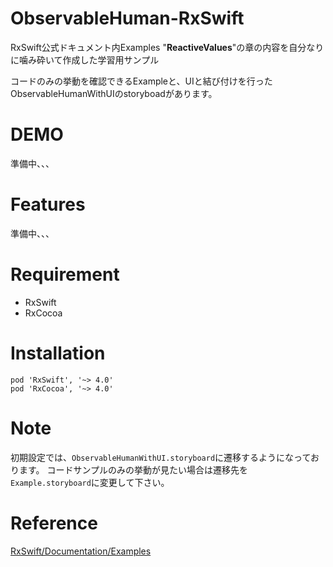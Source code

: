 # ObservableHuman-RxSwift
RxSwift公式ドキュメント内Examples "<b>ReactiveValues</b>"の章の内容を自分なりに噛み砕いて作成した学習用サンプル

コードのみの挙動を確認できるExampleと、UIと結び付けを行ったObservableHumanWithUIのstoryboadがあります。
 
# DEMO

準備中、、、

# Features

準備中、、、
 
# Requirement
 
* RxSwift
* RxCocoa
 
# Installation
  
```
pod 'RxSwift', '~> 4.0'
pod 'RxCocoa', '~> 4.0'
```
 
# Note
 
初期設定では、`ObservableHumanWithUI.storyboard`に遷移するようになっております。
コードサンプルのみの挙動が見たい場合は遷移先を`Example.storyboard`に変更して下さい。

# Reference

[RxSwift/Documentation/Examples](https://github.com/ReactiveX/RxSwift/blob/main/Documentation/Examples.md#automatic-input-validation)
